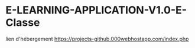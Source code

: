 # E-LEARNING-APPLICATION-V1.0-E-Classe

lien d'hébergement https://projects-github.000webhostapp.com/index.php
